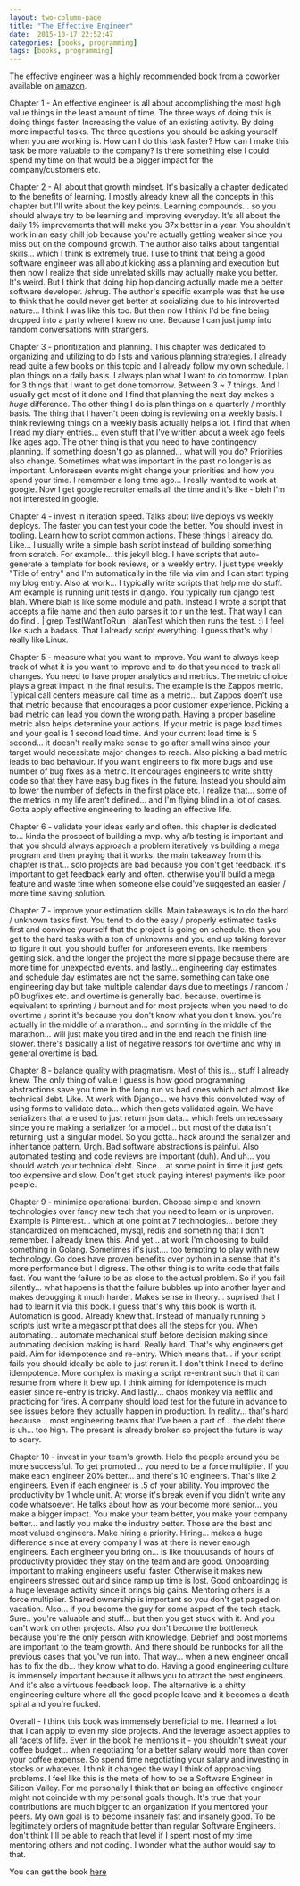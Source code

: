 ```yaml
---
layout: two-column-page 
title: "The Effective Engineer"
date:  2015-10-17 22:52:47
categories: [books, programming]
tags: [books, programming]
---
```


The effective engineer was a highly recommended book from a coworker available on [amazon](http://amzn.to/1LySgt8).

Chapter 1 - An effective engineer is all about accomplishing the most high value things in the least amount of time. The three ways of doing this is doing things faster. Increasing the value of an existing activity. By doing more impactful tasks. The three questions you should be asking yourself when you are working is. How can I do this task faster? How can I make this task be more valuable to the company? Is there something else I could spend my time on that would be a bigger impact for the company/customers etc.

Chapter 2 - All about that growth mindset. It's basically a chapter dedicated to the benefits of learning. I mostly already knew all the concepts in this chapter but I'll write about the key points. Learning compounds... so you should always try to be learning and improving everyday. It's all about the daily 1% improvements that will make you 37x better in a year. You shouldn't work in an easy chill job because you're actually getting weaker since you miss out on the compound growth. The author also talks about tangential skills... which I think is extremely true. I use to think that being a good software engineer was all about kicking ass a planning and execution but then now I realize that side unrelated skills may actually make you better. It's weird. But I think that doing hip hop dancing actually made me a better software developer. /shrug. The author's specific example was that he use to think that he could never get better at socializing due to his introverted nature... I think I was like this too. But then now I think I'd be fine being dropped into a party where I knew no one. Because I can just jump into random conversations with strangers.

Chapter 3 - prioritization and planning. This chapter was dedicated to organizing and utilizing to do lists and various planning strategies. I already read quite a few books on this topic and I already follow my own schedule. I plan things on a daily basis. I always plan what I want to do tomorrow. I plan for 3 things that I want to get done tomorrow. Between 3 ~ 7 things. And I usually get most of it done and I find that planning the next day makes a *huge* difference. The other thing I do is plan things on a quarterly / monthly basis. The thing that I haven't been doing is reviewing on a weekly basis. I think reviewing things on a weekly basis actually helps a lot. I find that when I read my diary entries... even stuff that I've written about a week ago feels like ages ago. The other thing is that you need to have contingency planning. If something doesn't go as planned... what will you do? Priorities also change. Sometimes what was important in the past no longer is as important. Unforeseen events might change your priorities and how you spend your time. I remember a long time ago... I really wanted to work at google. Now I get google recruiter emails all the time and it's like - bleh I'm not interested in google.

Chapter 4 - invest in iteration speed. Talks about live deploys vs weekly deploys. The faster you can test your code the better. You should invest in tooling. Learn how to script common actions. These things I already do. Like... I usually write a simple bash script instead of building something from scratch. For example... this jekyll blog. I have scripts that auto-generate a template for book reviews, or a weekly entry. I just type weekly "Title of entry" and I'm automatically in the file via vim and I can start typing my blog entry. Also at work... I typically write scripts that help me do stuff. Am example is running unit tests in django. You typically run django test blah. Where blah is like some module and path. Instead I wrote a script that accepts a file name and then auto parses it to r un the test. That way I can do find . | grep TestIWantToRun | alanTest which then runs the test. :) I feel like such a badass. That I already script everything. I guess that's why I really like Linux.

Chapter 5 - measure what you want to improve. You want to always keep track of what it is you want to improve and to do that you need to track all changes. You need to have proper analytics and metrics. The metric choice plays a great impact in the final results. The example is the Zappos metric. Typical call centers measure call time as a metric... but Zappos doen't use that metric because that encourages a poor customer experience. Picking a bad metric can lead you down the wrong path. Having a proper baseline metric also helps determine your actions. If your metric is page load times and your goal is 1 second load time. And your current load time is 5 second... it doesn't really make sense to go after small wins since your target would necessitate major changes to reach. Also picking a bad metric leads to bad behaviour. If you wanit engineers to fix more bugs and use number of bug fixes as a metric. It encourages engineers to write shitty code so that they have easy bug fixes in the future. Instead you should aim to lower the number of defects in the first place etc. I realize that... some of the metrics in my life aren't defined... and I'm flying blind in a lot of cases. Gotta apply effective engineering to leading an effective life.

Chapter 6 - validate your ideas early and often. this chapter is dedicated to... kinda the prospect of building a mvp. why a/b testing is important and that you should always approach a problem iteratively vs building a mega program and then praying that it works. the main takeaway from this chapter is that... solo projects are bad because you don't get feedback. it's important to get feedback early and often. otherwise you'll build a mega feature and waste time when someone else could've suggested an easier / more time saving solution.

Chapter 7 - improve your estimation skills. Main takeaways is to do the hard / unknown tasks first. You tend to do the easy / properly estimated tasks first and convince yourself that the project is going on schedule. then you get to the hard tasks with a ton of unknowns and you end up taking forever to figure it out. you should buffer for unforeseen events. like members getting sick. and the longer the project the more slippage because there are more time for unexpected events. and lastly... engineering day estimates and schedule day estimates are not the same. something can take one engineering day but take multiple calendar days due to meetings / random / p0 bugfixes etc. and overtime is generally bad. because. overtime is equivalent to sprinting / burnout and for most projects when you need to do overtime / sprint it's because you don't know what you don't know. you're actually in the middle of a marathon... and sprinting in the middle of the marathon... will just make you tired and in the end reach the finish line slower. there's basically a list of negative reasons for overtime and why in general overtime is bad.

Chapter 8 - balance quality with pragmatism. Most of this is... stuff I already knew. The only thing of value I guess is how good programming abstractions save you time in the long run vs bad ones which act almost like technical debt. Like. At work with Django... we have this convoluted way of using forms to validate data... which then gets validated again. We have serializers that are used to just return json data... which feels unnecessary since you're making a serializer for a model... but most of the data isn't returning just a singular model. So you gotta.. hack around the serializer and inheritance pattern. Urgh. Bad software abstractions is painful. Also automated testing and code reviews are important (duh). And uh... you should watch your technical debt. Since... at some point in time it just gets too expensive and slow. Don't get stuck paying interest payments like poor people.

Chapter 9 - minimize operational burden. Choose simple and known technologies over fancy new tech that you need to learn or is unproven. Example is Pinterest... which at one point at 7 technologies... before they standardized on memcached, mysql, redis and something that I don't remember. I already knew this. And yet... at work I'm choosing to build something in Golang. Sometimes it's just.... too tempting to play with new technology. Go does have proven benefits over python in a sense that it's more performance but I digress. The other thing is to write code that fails fast. You want the failure to be as close to the actual problem. So if you fail silently... what happens is that the failure bubbles up into another layer and makes debugging it much harder. Makes sense in theory... suprised that I had to learn it via this book. I guess that's why this book is worth it. Automation is good. Already knew that. Instead of manually running 5 scripts just write a megascript that does all the steps for you. When automating... automate mechanical stuff before decision making since automating decision making is hard. Really hard. That's why engineers get paid. Aim for idempotence and re-entry. Which means that... if your script fails you should ideally be able to just rerun it. I don't think I need to define idempotence. More complex is making a script re-entrant such that it can resume from where it blew up. I think aiming for idempotence is much easier since re-entry is tricky. And lastly... chaos monkey via netflix and practicing for fires. A company should load test for the future in advance to see issues before they actually happen in production. In reality... that's hard because... most engineering teams that I've been a part of... the debt there is uh... too high. The present is already broken so project the future is way to scary.

Chapter 10 - invest in your team's growth. Help the people around you be more successful. To get promoted... you need to be a force multiplier. If you make each engineer 20% better... and there's 10 engineers. That's like 2 engineers. Even if each engineer is .5 of your ability. You improved the productivity by 1 whole unit. At worse it's break even if you didn't write any code whatsoever. He talks about how as your become more senior... you make a bigger impact. You make your team better, you make your company better... and lastly you make the industry better. Those are the best and most valued engineers. Make hiring a priority. Hiring... makes a huge difference since at every company I was at there is never enough engineers. Each engineer you bring on... is like thouuusands of hours of productivity provided they stay on the team and are good. Onboarding important to making engineers useful faster. Otherwise it makes new engineers stressed out    and since ramp up time is lost. Good onboardingg is a huge leverage activity since it brings big gains. Mentoring others is a force multiplier. Shared ownership is important so you don't get paged on vacation. Also... if you become the guy for some aspect of the tech stack. Sure.. you're valuable and stuff... but then you get stuck with it. And you can't work on other projects. Also you don't become the bottleneck because you're the only person with knowledge. Debrief and post mortems are important to the team growth. And there should be runbooks for all the previous cases that you've run into. That way... when a new engineer oncall has to fix the db... they know what to do. Having a good engineering culture is immensely important because it allows you to attract the best engineers. And it's also a virtuous feedback loop. The alternative is a shitty engineering culture where all the good people leave and it becomes a death spiral and you're fucked. 

Overall - I think this book was immensely beneficial to me. I learned a lot that I can apply to even my side projects. And the leverage aspect applies to all facets of life. Even in the book he mentions it - you shouldn't sweat your coffee budget... when negotiating for a better salary would more than cover your coffee expense. So spend time negotiating your salary and investing in stocks or whatever. I think it changed the way I think of approaching problems. I feel like this is the meta of how to be a Software Engineer in Silicon Valley. For me personally I think that an being an effective engineer might not coincide with my personal goals though. It's true that your contributions are much bigger to an organization if you mentored your peers. My own goal is to become insanely fast and insanely good. To be legitimately orders of magnitude better than regular Software Engineers. I don't think I'll be able to reach that level if I spent most of my time mentoring others and not coding. I wonder what the author would say to that.



You can get the book [here](http://amzn.to/1LySgt8) 


